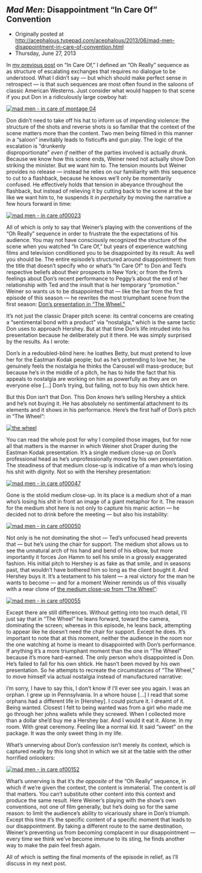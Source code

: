 ## <em>Mad Men</em>: Disappointment “In Care Of” Convention

 * Originally posted at http://acephalous.typepad.com/acephalous/2013/06/mad-men-disappointment-in-care-of-convention.html
 * Thursday, June 27, 2013



In [my previous post](http://www.lawyersgunsmoneyblog.com/2013/06/mad-men-in-care-of-what-oh-really)
 on “In Care Of,” I defined an “Oh Really” sequence as as structure of 
escalating exchanges that requires no dialogue to be understood. What I 
didn’t say — but which should make perfect sense in retrospect — is that
 such sequences are most often found in the saloons of classic American 
Westerns. Just consider what would happen to that scene if you put Don 
in a ridiculously large cowboy hat: 

[![mad men - in care of montage 04](http://www.lawyersgunsmoneyblog.com/wp-content/uploads/2013/06/mad-men-in-care-of-montage-042.jpg "mad men - in care of montage 04")](http://www.lawyersgunsmoneyblog.com/wp-content/uploads/2013/06/mad-men-in-care-of-montage-042.jpg)

Don didn’t need to take off his hat to inform us of impending 
violence: the structure of the shots and reverse shots is so familiar 
that the context of the scene matters more than the content. Two men 
being filmed in this manner in a “saloon” inevitably leads to fisticuffs
 and gun play. The logic of the escalation is “drunkenly   
disproportionate” _even if_ neither of the parties involved is 
actually drunk. Because we know how this scene ends, Weiner need not 
actually show Don striking the minister. But we want him to. The tension
 mounts but Weiner provides no release — instead he relies on our 
familiarity with this sequence to cut to a flashback, because he knows 
we’ll only be momentarily confused. He effectively holds that tension in
 abeyance throughout the flashback, but instead of relieving it by 
cutting back to the scene at the bar like we want him to, he suspends it
 _in perpetuity_ by moving the narrative a few hours forward in time:

[![mad men - in care of00023](http://www.lawyersgunsmoneyblog.com/wp-content/uploads/2013/06/mad-men-in-care-of000231.png "mad men - in care of00023")](http://www.lawyersgunsmoneyblog.com/wp-content/uploads/2013/06/mad-men-in-care-of000231.png)

All of which is only to say that Weiner’s playing with the 
conventions of the “Oh Really” sequence in order to frustrate the the 
expectations of his audience. You may not have consciously recognized 
the structure of the scene when you watched “In Care Of,” but years of 
experience watching films and television conditioned you to be 
disappointed by its result. As well you should be. The entire episode’s 
structured around disappointment: from the title that doesn’t specify 
who or what’s “In Care Of” to Don and Ted’s respective beliefs about 
their prospects in New York; or from the firm’s feelings about Don’s 
recent performance to Peggy’s about the end of her relationship with Ted
 and the insult that is her temporary “promotion.” Weiner so wants us to
 be disappointed that — like the bar from the first episode of this 
season — he rewrites the most triumphant scene from the first season: [Don’s presentation in “The Wheel.”](http://acephalous.typepad.com/acephalous/2012/06/mad-men-the-wheel.html)

It’s not just the classic Draper pitch scene: its central concerns 
are creating a “sentimental bond with a product” via “nostalgia,” which 
is the same tactic Don uses to approach Hershey. But at that time Don’s 
life intruded into his presentation because he deliberately put it 
there. He was simply surprised by the results. As I wrote:

Don’s in a redoubled-blind here: he loathes Betty, but 
must pretend to  love her for the Eastman Kodak people; but as he’s 
pretending to love  her, he genuinely feels the nostalgia he thinks the 
Carousel will  mass-produce; but because he’s in the middle of a pitch, 
he has to hide  the fact that his appeals to nostalgia are working on 
him as powerfully  as they are on everyone else [...] Don’s trying, but 
failing, not to buy his own shtick here.

But this Don isn’t that Don. This Don _knows_ he’s selling 
Hershey a shtick and he’s not buying it. He has absolutely no 
sentimental attachment to its elements and it shows in his performance. 
Here’s the first half of Don’s pitch in “The Wheel”:

[![the wheel](http://www.lawyersgunsmoneyblog.com/wp-content/uploads/2013/06/the-wheel.jpg "the wheel")](http://www.lawyersgunsmoneyblog.com/wp-content/uploads/2013/06/the-wheel.jpg)

You can read the whole post for why I compiled those images, but for 
now all that matters is the manner in which Weiner shot Draper during 
the Eastman Kodak presentation. It’s a single medium close-up on Don’s 
professional head as he’s unprofessionally moved by his own 
presentation. The steadiness of that medium close-up is indicative of a 
man who’s losing his shit with dignity. Not so with the Hershey 
presentation:

[![mad men - in care of00047](http://www.lawyersgunsmoneyblog.com/wp-content/uploads/2013/06/mad-men-in-care-of00047.png "mad men - in care of00047")](http://www.lawyersgunsmoneyblog.com/wp-content/uploads/2013/06/mad-men-in-care-of00047.png)

Gone is the stolid medium close-up. In its place is a medium shot of a
 man who’s losing his shit in front an image of a giant metaphor for it.
 The reason for the medium shot here is not only to capture his manic 
action — he decided not to drink before the meeting — but also his 
instability:

[![mad men - in care of00050](http://www.lawyersgunsmoneyblog.com/wp-content/uploads/2013/06/mad-men-in-care-of00050.png "mad men - in care of00050")](http://www.lawyersgunsmoneyblog.com/wp-content/uploads/2013/06/mad-men-in-care-of00050.png)

Not only is he not dominating the shot — Ted’s unfocused head 
prevents that — but he’s using the chair for support. The medium shot 
allows us to see the unnatural arch of his hand and bend of his elbow, 
but more importantly it forces Jon Hamm to sell his smile in a grossly 
exaggerated fashion. His initial pitch to Hershey is as fake as that 
smile, and in seasons past, that wouldn’t have bothered him so long as 
the client bought it. And Hershey buys it. It’s a testament to his 
talent — a real victory for the man he wants to become — and for a 
moment Weiner reminds us of this visually with a near clone of [the medium close-up from “The Wheel”](http://acephalous.typepad.com/.a/6a00d8341c2df453ef017615b9ddc4970c-500wi):

[![mad men - in care of00055](http://www.lawyersgunsmoneyblog.com/wp-content/uploads/2013/06/mad-men-in-care-of00055.png "mad men - in care of00055")](http://www.lawyersgunsmoneyblog.com/wp-content/uploads/2013/06/mad-men-in-care-of00055.png)

Except there are still differences. Without getting into too much 
detail, I’ll just say that in “The Wheel” he leans forward, toward the 
camera, dominating the screen; whereas in this episode, he leans back, 
attempting to appear like he doesn’t need the chair for support. Except 
he does. It’s important to note that at this moment, neither the 
audience in the room nor the one watching at home is meant to 
disappointed with Don’s performance. If anything it’s a more triumphant 
moment than the one in “The Wheel” because it’s more hard-earned. The 
only person who’s disappointed is Don. He’s failed to fall for his own 
shtick. He hasn’t been moved by his own presentation. So he attempts to 
recreate the circumstances of “The Wheel,” to move himself via actual 
nostalgia instead of manufactured narrative:

I’m sorry, I have to say this, I don’t know if I’ll  ever
 see you again. I was an orphan. I grew up in Pennsylvania. In a whore 
house [...] I  read that some orphans had a different life in [Hershey].
 I could  picture it. I dreamt of it. Being wanted. Closest I felt to 
being  wanted was from a girl who made me go through her johns wallets 
while  they screwed. When I collected more than a dollar she’d buy me a 
Hershey  bar. And I would it eat it. Alone. In my room. With great 
ceremony.  Feeling like a normal kid. It said “sweet” on the package. It
 was the  only sweet thing in my life.

What’s unnerving about Don’s confession isn’t merely its context, 
which is captured neatly by this long shot in which we sit at the table 
with the other horrified onlookers:

[![mad men - in care of00152](http://www.lawyersgunsmoneyblog.com/wp-content/uploads/2013/06/mad-men-in-care-of00152.png "mad men - in care of00152")](http://www.lawyersgunsmoneyblog.com/wp-content/uploads/2013/06/mad-men-in-care-of00152.png)

What’s unnerving is that it’s _the opposite_ of the “Oh Really” sequence, in which if we’re given the context, the content is immaterial. The content is _all_
 that matters. You can’t substitute other content into this context and 
produce the same result. Here Weiner’s playing with the show’s own 
conventions, not one of film generally, but he’s doing so for the same 
reason: to limit the audience’s ability to vicariously share in Don’s 
triumph. Except this time it’s the specific content of a specific moment
 that leads to our disappointment. By taking a different route to the 
same destination, Weiner’s preventing us from becoming complacent in our
 disappointment — every time we think we’ve become immune to its sting, 
he finds another way to make the pain feel fresh again.

All of which is setting the final moments of the episode in relief, as I’ll discuss in my next post.

		
